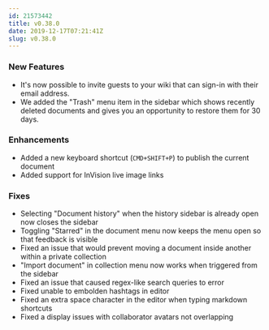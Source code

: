```yaml
---
id: 21573442
title: v0.38.0
date: 2019-12-17T07:21:41Z
slug: v0.38.0
---
```

    
### New Features

- It's now possible to invite guests to your wiki that can sign-in with their email address.
- We added the "Trash" menu item in the sidebar which shows recently deleted documents and gives you an opportunity to restore them for 30 days.

### Enhancements

- Added a new keyboard shortcut (`CMD+SHIFT+P`) to publish the current document 
- Added support for InVision live image links

### Fixes

- Selecting "Document history" when the history sidebar is already open now closes the sidebar
- Toggling "Starred" in the document menu now keeps the menu open so that feedback is visible
- Fixed an issue that would prevent moving a document inside another within a private collection
- "Import document" in collection menu now works when triggered from the sidebar
- Fixed an issue that caused regex-like search queries to error
- Fixed unable to embolden hashtags in editor
- Fixed an extra space character in the editor when typing markdown shortcuts
- Fixed a display issues with collaborator avatars not overlapping

      